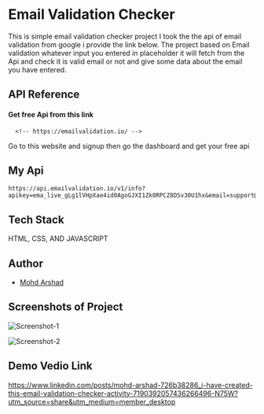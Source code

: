 # Email Validation Checker

This is simple email validation checker project I took the the api of email validation from google i provide the link below. The project based on Email validation whatever input you entered in placeholder it will fetch from the Api and check it is valid email or not and give some data about the email you have entered.

## API Reference

#### Get free Api from this link

```http
  <!-- https://emailvalidation.io/ -->
```

Go to this website and signup then go the dashboard and get your free api

## My Api

```http
https://api.emailvalidation.io/v1/info?apikey=ema_live_gLg1lVHpXae4id0AgoGJXI1Zk0RPCZ8DSv30U1hx&email=support@emailvalidation.io
```

## Tech Stack

HTML, CSS, AND JAVASCRIPT

## Author

- [Mohd Arshad](https://github.com/MohdArshad12575)

## Screenshots of Project

![Screenshot-1](https://github.com/MohdArshad12575/Email-Validator-Project/assets/162963719/249e06ee-73fc-4e8d-8c4b-ed7c30c0c75e)

![Screenshot-2](https://github.com/MohdArshad12575/Email-Validator-Project/assets/162963719/6bde2627-e8ad-49e9-b2b9-c6493d7749d0)

## Demo Vedio Link

https://www.linkedin.com/posts/mohd-arshad-726b38286_i-have-created-this-email-validation-checker-activity-7190392057436266496-N75W?utm_source=share&utm_medium=member_desktop
